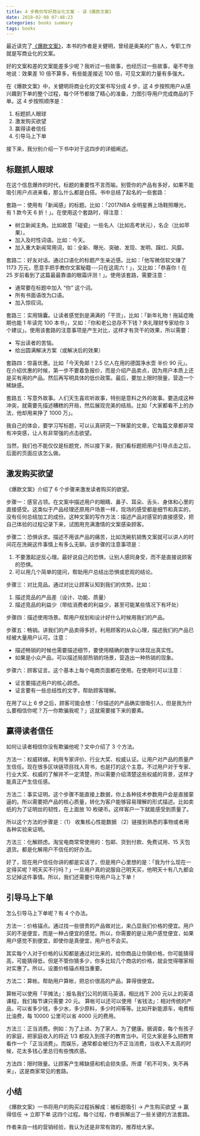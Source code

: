 ```yaml
---
title: 4 步教你写好商业化文案 - 读《爆款文案》
date: 2018-02-08 07:48:23
categories: books summary
tags: books
---
```


最近读完了[《爆款文案》](https://item.jd.com/12203455.html)，本书的作者是关健明，曾经是奥美的广告人，专职工作就是写商业化的文案。

好的文案和差的文案能差多少呢？我听过一些故事，也经历过一些故事，毫不夸张地说：效果差 10 倍不算多，有些能差接近 100 倍，可见文案的力量有多强大。

在《爆款文案》中，关健明将商业化的文案书写分成 4 步，这 4 步按照用户从感兴趣到下单的整个过程，每个环节都做了精心的准备，力图引导用户完成商品的下单。这 4 步按照顺序是：

 1. 标题抓人眼球
 2. 激发购买欲望
 3. 赢得读者信任
 4. 引导马上下单

接下来，我分别介绍一下书中对于这四步的详细阐述。

## 标题抓人眼球

在这个信息爆炸的时代，标题的重要性不言而喻。别管你的产品有多好，如果不能吸引用户点进来看，那么什么都是白搭。书中总结了起名的一些套路：

套路一：使用有「新闻感」的标题。比如：「2017NBA 全明星赛上场鞋照曝光，有 1 款今天 6 折！」。在使用这个套路时，得注意：

 - 树立新闻主角。比如故意「碰瓷」一些名人（比如高考状元），名企（比如苹果）。    
 - 加入及时性词语。比如：今天。
 - 加入重大新闻常用词，如：全新、曝光、突破、发现、发明、蹿红、风靡。

套路二：好友对话。通过口语化的标题产生亲近感。比如：「他写微信软文赚了 1173 万元，愿意手把手教你文案秘籍---只在这周六！」，又比如：「恭喜你！在 25 岁前看到了这篇最最靠谱的眼霜评测！」。使用该套路，需要注意：

 - 通常要在标题中加入 “你” 这个词。
 - 所有书面语改为口语。
 - 加入惊叹词。

套路三：实用锦囊。让读者感觉到是满满的「干货」，比如：「新年礼物！拖延症晚期也能 1 年读完 100 本书」，又如：「你和老公总存不下钱？央礼理财专家给你 3 个建议」。使用该套路的注意事项是产生对比，这样才有货干的效果，所以需要：

 - 写出读者的苦恼。
 - 给出圆满解决方案（或解决后的效果）

套路四：惊喜优惠。比如「今天免邮！2.5 亿人在用的德国净水壶 半价 90 元」。在介绍优惠的时候，第一步不要着急报价，而是介绍产品卖点，因为用户本质上还是买有用的产品。然后再写明具体的低价政策。最后，要加上限时限量，营造一个稀缺感。

套路五：写意外故事。人们天生喜欢听故事，特别是意料之外的故事。要造成这种冲突，就需要先描述糟糕的开局，然后展现完美的结局。比如「大家都看不上的办法，他却用来挣了 1000 万」。

我自己的体会，要学习写标题，可以认真研究一下眯蒙的文章，它每篇文章都非常有冲突感，让人有非常强的点击欲望。

当然，我们也不能仅仅是标题党，所以接下来，我们看标题把用户引导点击之后，后面的页面应该怎么做。

## 激发购买欲望

《爆款文案》介绍了 6 个步骤来激发读者购买的欲望。

步骤一：感官占领。在文案中描述用户的眼睛、鼻子、耳朵、舌头、身体和心里的直接感受。这类似于产品经理还原用户场景一样，现场的感受都是细节和真实的，没有任何总结加工的成份。这种文案的写作方法：描述产品对感官的直接感受，把自己体验的过程记录下来，试图用充满激情的文案感染顾客。

步骤二：恐惧诉求。描述不用该产品的痛苦，比如洗碗机销售文案就可以讲人的时间花在洗碗这件事情上有多么无聊。该步骤的注意事项是：

 1. 不要激起逆反心理。最好说自己的恐惧，让别人感同身受，而不是直接说顾客的恐惧。 
 2. 可以用几个简单的提问，帮助用户总结出恐惧或悲观的结论。 

步骤三：对比竞品。通过对比让顾客认知到我们的优势。比如： 

 1. 描述竞品的产品差（设计、功能、质量） 
 2. 描述竞品的利益少（带给消费者的利益少，甚至可能某些情况下有坏处）

步骤四：描述使用场景。帮用户规划和设计好什么时候用我们的产品。

步骤五：畅销。讲我们的产品卖得多好。利用顾客的从众心理，描述我们的产品已经被大量用户认可。注意： 

 - 描述畅销的时候也需要描述细节，要使用精确的数字以体现出真实性。 
 - 如果是小众产品，可以描述局部热销的场景，营造出一种热销的现象。

步骤六：顾客证言。这个基本上每个电商页面都在使用。在使用时可以注意： 
 - 证言要描述用户的核心顾虑。 
 - 证言要有一些总结性的文字，帮助顾客理解。

在用了以上 6 步之后，顾客可能会想：「你描述的产品确实很吸引人，但是我为什么要相信你呢？万一你欺骗我呢？」这就需要接下来的要素。



## 赢得读者信任

如何让读者相信你没有欺骗他呢？文中介绍了 3 个方法。

方法一：权威转嫁。利用专家评价、行业大奖、权威认证。让用户对产品的质量产生信任。现在很多区块链项目找人背书，也是打的这个主意。不过用户对于专家、行业大奖、权威的了解并不一定清楚，所以需要介绍清楚这些权威的背景，这样才能真正产生信任感。

方法二：事实证明。这个步骤不能直接上数据，你上各种技术参数用户会是直接蒙逼的。所以需要把产品的核心质量，转化为客户能够容易理解的形式描述。比如卖纸的为了证明丝的韧性，在上面放 10 枚硬币。这样客户一下就能感受到质量了。

所以这个方法的步骤是：（1） 收集核心性能数据 （2）链接到熟悉的事物或者用各种实验来证明。

方法三：化解顾虑。淘宝电商常常使用的：包邮、货到付款、免费试用、15 天包退货。都是化解用户不信任的好办法。

好了，现在用户信任你讲的都是实话了，但是用户心里想的是：「我为什么现在一定得买呢？明天买不行吗？」一旦用户真的说服自己明天买，他明天十有八九都会忘记掉这件事情。所以，我们还需要引导用户马上下单！

## 引导马上下单

怎么引导马上下单呢？有 4 个办法。

方法一：价格锚点。通过找一些很贵的产品做对比，来凸显我们价格的便宜。用户买的不是便宜，而是一种占便宜的感觉。所以，你需要的是让用户感觉便宜，如果用户感觉不到便宜，即使你是真便宜，用户也不会买。

其实每个人对于价格的认知都是通过对比来的，给你商品让你猜价格，你可能猜得高，可能猜得低，但是不管你猜多少，你多比较几个商店的价格，就会觉得哪家相对实惠了。所以，设置价格锚点相当重要。

方法二：算帐。帮助用户算帐，把总价很高的产品，算得很便宜。

算帐可以使用「平摊法」：报名我们公司的斑马英语，相比线下 200 元以上的英语课程，我们每节课只需要 20 元。
算帐可以还可以使用「省钱法」：相对传统的产品，可以省多少钱，多少水，多少原料，多少时间等等。比如开新能源车，电费相比油费，每 10000 公里可以省 4000 元的费用。

方法三：正当消费。例如：为了上进、为了家人、为了健康。据调查，每个有孩子的家庭，把家庭收入的将近 1/3 都投入到孩子的教育当中。可见大家是多么把教育看作一个「正当消费」。而娱乐，通常都会被归为不正当消费，当收入不太高的时候，花太多钱心里总归有些愧疚感。

方法四：限时限量。让顾客产生稀缺感和机会损失感。所谓「机不可失，失不再来」，这是商家常见的套路。

## 小结

《爆款文案》一书将用户的购买过程拆解成：被标题吸引 -> 产生购买欲望 -> 赢得信任 -> 立即下单 这四个过程。每个过程，作者拆解出了一些关键的方法套路。

作者来自一线的营销经验，我认为还是非常有效的，推荐给大家。
